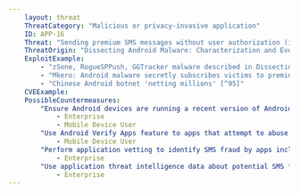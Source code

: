 ```yaml
---
    layout: threat
    ThreatCategory: "Malicious or privacy-invasive application"
    ID: APP-16
    Threat: "Sending premium SMS messages without user authorization (i.e., SMS fraud)"
    ThreatOrigin: "Dissecting Android Malware: Characterization and Evolution [^85]"
    ExploitExample:
        - "zSone, RogueSPPush, GGTracker malware described in Dissecting Android Malware: Characterization and Evolution [^85]"
        - "Mkero: Android malware secretly subscribes victims to premium SMS services [^94]"
        - "Chinese Android botnet 'netting millions' [^95]"
    CVEExample:
    PossibleCountermeasures:
        "Ensure Android devices are running a recent version of Android, as starting in Android 4.2, user confirmation is needed before apps can send premium SMSs (source: https://source.android.com/security/enhancements/enhancements42.html).":
            - Enterprise
            - Mobile Device User
        "Use Android Verify Apps feature to apps that attempt to abuse SMS functionality.":
            - Mobile Device User
        "Perform application vetting to identify SMS fraud by apps including permission requests made by the apps.":
            - Enterprise
        "Use application threat intelligence data about potential SMS fraud risks associated with apps installed on devices.":
            - Enterprise
---
```

